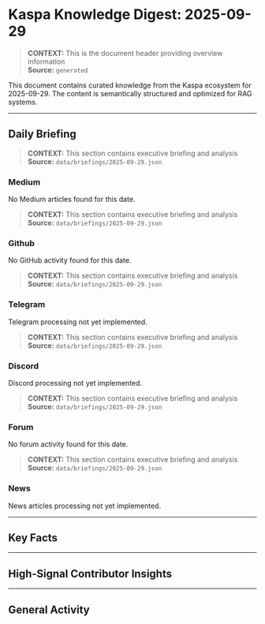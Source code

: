 # Kaspa Knowledge Digest: 2025-09-29

> **CONTEXT:** This is the document header providing overview information  
> **Source:** `generated`

This document contains curated knowledge from the Kaspa ecosystem
for 2025-09-29. The content is semantically structured and optimized
for RAG systems.

---

## Daily Briefing

> **CONTEXT:** This section contains executive briefing and analysis  
> **Source:** `data/briefings/2025-09-29.json`

### Medium

No Medium articles found for this date.

> **CONTEXT:** This section contains executive briefing and analysis  
> **Source:** `data/briefings/2025-09-29.json`

### Github

No GitHub activity found for this date.

> **CONTEXT:** This section contains executive briefing and analysis  
> **Source:** `data/briefings/2025-09-29.json`

### Telegram

Telegram processing not yet implemented.

> **CONTEXT:** This section contains executive briefing and analysis  
> **Source:** `data/briefings/2025-09-29.json`

### Discord

Discord processing not yet implemented.

> **CONTEXT:** This section contains executive briefing and analysis  
> **Source:** `data/briefings/2025-09-29.json`

### Forum

No forum activity found for this date.

> **CONTEXT:** This section contains executive briefing and analysis  
> **Source:** `data/briefings/2025-09-29.json`

### News

News articles processing not yet implemented.

---

## Key Facts



---

## High-Signal Contributor Insights



---

## General Activity

